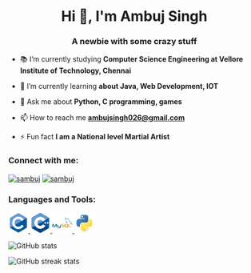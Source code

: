 <h1 align="center">Hi 👋, I'm Ambuj Singh</h1>
<h3 align="center">A newbie with some crazy stuff</h3>


- 📚 I’m currently studying **Computer Science Engineering at Vellore Institute of Technology, Chennai**

- 🌱 I’m currently learning **about Java, Web Development, IOT**

- 💬 Ask me about **Python, C programming, games**

- 📫 How to reach me **ambujsingh026@gmail.com**

- ⚡ Fun fact **I am a National level Martial Artist**

<h3 align="left">Connect with me:</h3>
<p align="left">
<a href="https://linkedin.com/in/sambuj" target="blank"><img align="center" src="https://raw.githubusercontent.com/rahuldkjain/github-profile-readme-generator/master/src/images/icons/Social/linked-in-alt.svg" alt="sambuj" height="30" width="40" /></a>
<a href="https://www.hackerrank.com/sambuj" target="blank"><img align="center" src="https://raw.githubusercontent.com/rahuldkjain/github-profile-readme-generator/master/src/images/icons/Social/hackerrank.svg" alt="sambuj" height="30" width="40" /></a>
</p>

<h3 align="left">Languages and Tools:</h3>
<p align="left"> <a href="https://www.cprogramming.com/" target="_blank" rel="noreferrer"> <img src="https://raw.githubusercontent.com/devicons/devicon/master/icons/c/c-original.svg" alt="c" width="40" height="40"/> </a> <a href="https://www.w3schools.com/cpp/" target="_blank" rel="noreferrer"> <img src="https://raw.githubusercontent.com/devicons/devicon/master/icons/cplusplus/cplusplus-original.svg" alt="cplusplus" width="40" height="40"/> </a> <a href="https://www.mysql.com/" target="_blank" rel="noreferrer"> <img src="https://raw.githubusercontent.com/devicons/devicon/master/icons/mysql/mysql-original-wordmark.svg" alt="mysql" width="40" height="40"/> </a> <a href="https://www.python.org" target="_blank" rel="noreferrer"> <img src="https://raw.githubusercontent.com/devicons/devicon/master/icons/python/python-original.svg" alt="python" width="40" height="40"/> </a> </p> 

![GitHub stats](https://github-readme-stats.vercel.app/api?username=s-ambuj&show_icons=true)  

![GitHub streak stats](https://streak-stats.demolab.com/?user=s-ambuj)
